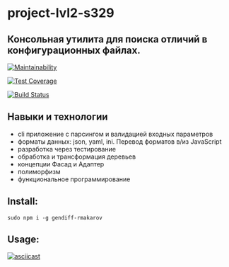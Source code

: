# project-lvl2-s329

## Консольная утилита для поиска отличий в конфигурационных файлах.

[![Maintainability](https://api.codeclimate.com/v1/badges/09e31973e18e32031013/maintainability)](https://codeclimate.com/github/SmartRW/project-lvl2-s329/maintainability)

[![Test Coverage](https://api.codeclimate.com/v1/badges/09e31973e18e32031013/test_coverage)](https://codeclimate.com/github/SmartRW/project-lvl2-s329/test_coverage)

[![Build Status](https://travis-ci.org/SmartRW/project-lvl2-s329.svg?branch=master)](https://travis-ci.org/SmartRW/project-lvl2-s329)

## Навыки и технологии

+ cli приложение с парсингом и валидацией входных параметров
+ форматы данных: json, yaml, ini. Перевод форматов в/из JavaScript
+ разработка через тестирование
+ обработка и трансформация деревьев
+ концепции Фасад и Адаптер
+ полиморфизм
+ функциональное программирование

## Install:

```sudo npm i -g gendiff-rmakarov```

## Usage:

[![asciicast](https://asciinema.org/a/Rn33VEMRPJmFcCNV2dFx328gC.png)](https://asciinema.org/a/Rn33VEMRPJmFcCNV2dFx328gC)
